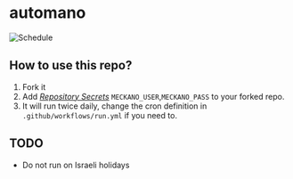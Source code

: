 # automano
![Schedule](https://github.com/roeyb/automano/workflows/Main/badge.svg?event=schedule)

## How to use this repo?
1. Fork it
2. Add [*Repository Secrets*](https://docs.github.com/en/actions/reference/encrypted-secrets#creating-encrypted-secrets-for-a-repository) `MECKANO_USER`,`MECKANO_PASS` to your forked repo.
3. It will run twice daily, change the cron definition in `.github/workflows/run.yml` if you need to.

## TODO
* Do not run on Israeli holidays
